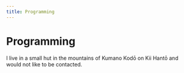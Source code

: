 ```yaml
---
title: Programming
---
```


# Programming #

I live in a small hut in the mountains of Kumano Kodō on Kii Hantō and would not
like to be contacted.
